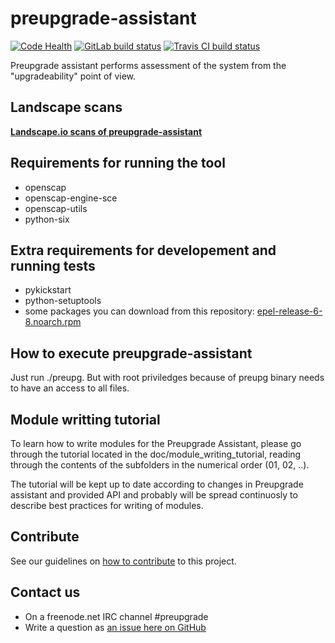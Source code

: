 # preupgrade-assistant

[![Code Health](https://landscape.io/github/phracek/preupgrade-assistant/master/landscape.svg?style=flat)](https://landscape.io/github/phracek/preupgrade-assistant/master) [![GitLab build status](https://gitlab.com/phracek/preupgrade-assistant/badges/master/build.svg)](https://gitlab.com/phracek/preupgrade-assistant/commits/master) [![Travis CI build status](https://travis-ci.org/upgrades-migrations/preupgrade-assistant.svg?branch=master)](https://travis-ci.org/upgrades-migrations/preupgrade-assistant)

Preupgrade assistant performs assessment of the system from the "upgradeability" point of view.

## Landscape scans

[**Landscape.io scans of preupgrade-assistant**](https://landscape.io/github/phracek/preupgrade-assistant/)

## Requirements for running the tool

- openscap
- openscap-engine-sce
- openscap-utils
- python-six

## Extra requirements for developement and running tests

- pykickstart
- python-setuptools
- some packages you can download from this repository: [epel-release-6-8.noarch.rpm](http://dl.fedoraproject.org/pub/epel/6/x86_64/epel-release-6-8.noarch.rpm)

## How to execute preupgrade-assistant

Just run ./preupg. But with root priviledges because of preupg binary needs to have an access to all files.

## Module writting tutorial

To learn how to write modules for the Preupgrade Assistant, please go through
the tutorial located in the doc/module_writing_tutorial, reading through
the contents of the subfolders in the numerical order (01, 02, ..).

The tutorial will be kept up to date according to changes in Preupgrade assistant
and provided API and probably will be spread continuosly to describe best practices
for writing of modules.

## Contribute

See our guidelines on [how to contribute](https://github.com/upgrades-migrations/preupgrade-assistant/wiki/Contribute) to this project.

## Contact us

- On a freenode.net IRC channel #preupgrade
- Write a question as [an issue here on GitHub](https://github.com/upgrades-migrations/preupgrade-assistant/issues/new)
